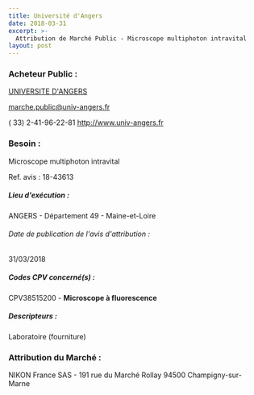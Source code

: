 ```yaml
---
title: Université d'Angers
date: 2018-03-31
excerpt: >-
  Attribution de Marché Public - Microscope multiphoton intravital
layout: post
---
```


### Acheteur Public : 
<a href="/acheteur-32/siren-194909701"> UNIVERSITE D'ANGERS</a><br/>



marche.public@univ-angers.fr

( 33) 2-41-96-22-81
http://www.univ-angers.fr
### Besoin :

Microscope multiphoton intravital

Ref. avis : 18-43613


##### Lieu d'exécution :

ANGERS - Département 49 - Maine-et-Loire

###### Date de publication de l'avis d'attribution : 
31/03/2018

##### Codes CPV concerné(s) :
CPV38515200 - **Microscope à fluorescence** <br/>

##### Descripteurs :
Laboratoire (fourniture) <br/>

### Attribution du Marché :
NIKON France SAS - 191 rue du Marché Rollay 94500 Champigny-sur-Marne <br/>
